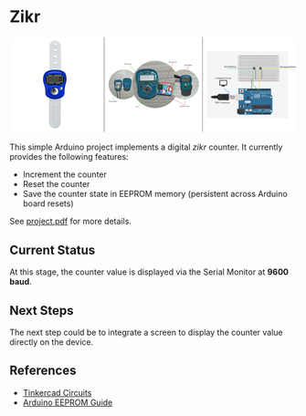 # Zikr

![Example](ressources/project.png)

This simple Arduino project implements a digital *zikr* counter.
It currently provides the following features:

* Increment the counter
* Reset the counter
* Save the counter state in EEPROM memory (persistent across Arduino board resets)

See [project.pdf](project.pdf) for more details.

## Current Status

At this stage, the counter value is displayed via the Serial Monitor at **9600 baud**.

## Next Steps

The next step could be to integrate a screen to display the counter value directly on the device.

## References

* [Tinkercad Circuits](https://www.tinkercad.com/dashboard/designs/circuits)
* [Arduino EEPROM Guide](https://docs.arduino.cc/learn/programming/eeprom-guide/)